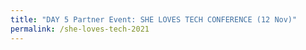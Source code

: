 ```yaml
---
title: "DAY 5 Partner Event: SHE LOVES TECH CONFERENCE (12 Nov)"
permalink: /she-loves-tech-2021
---
```

